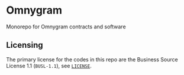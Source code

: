 # Omnygram

Monorepo for Omnygram contracts and software

## Licensing

The primary license for the codes in this repo are the Business Source License 1.1 (`BUSL-1.1`), see [`LICENSE`](./LICENSE). 
